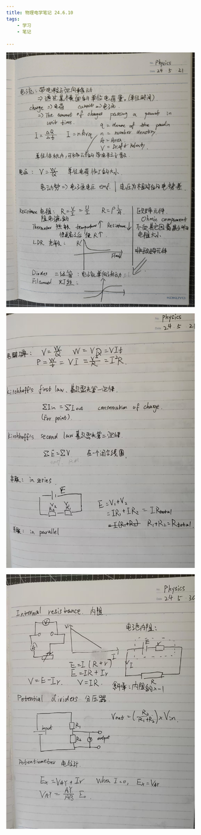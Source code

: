 ```yaml
---
title: 物理电学笔记 24.6.10
tags:
    - 学习
    - 笔记

---
```


![](\static\2024\06\phynote1.jpg)

![](\static\2024\06\phynote2.jpg)

![](\static\2024\06\phynote3.jpg)
